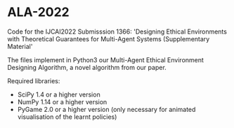 # ALA-2022

Code for the IJCAI2022 Submisssion 1366:
'Designing Ethical Environments with Theoretical Guarantees for Multi-Agent Systems (Supplementary Material'

The files implement in Python3 our Multi-Agent Ethical Environment Designing Algorithm, a novel algorithm from our paper.

Required libraries:

* SciPy 1.4 or a higher version
* NumPy 1.14 or a higher version
* PyGame 2.0 or a higher version (only necessary for animated visualisation of the learnt policies)


